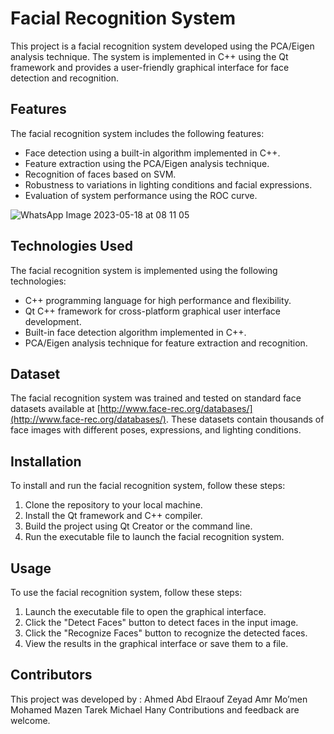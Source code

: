 # Facial Recognition System

This project is a facial recognition system developed using the PCA/Eigen analysis technique. The system is implemented in C++ using the Qt framework and provides a user-friendly graphical interface for face detection and recognition.

## Features

The facial recognition system includes the following features:

- Face detection using a built-in algorithm implemented in C++.
- Feature extraction using the PCA/Eigen analysis technique.
- Recognition of faces based on SVM.
- Robustness to variations in lighting conditions and facial expressions.
- Evaluation of system performance using the ROC curve.

![WhatsApp Image 2023-05-18 at 08 11 05](https://github.com/Zeyad-Amr/FaceSense/assets/84642500/f6cd2b74-97a2-42a7-b819-88bb520b54eb)


## Technologies Used

The facial recognition system is implemented using the following technologies:

- C++ programming language for high performance and flexibility.
- Qt C++ framework for cross-platform graphical user interface development.
- Built-in face detection algorithm implemented in C++.
- PCA/Eigen analysis technique for feature extraction and recognition.

## Dataset

The facial recognition system was trained and tested on standard face datasets available at [http://www.face-rec.org/databases/](http://www.face-rec.org/databases/). These datasets contain thousands of face images with different poses, expressions, and lighting conditions.

## Installation

To install and run the facial recognition system, follow these steps:

1. Clone the repository to your local machine.
2. Install the Qt framework and C++ compiler.
3. Build the project using Qt Creator or the command line.
4. Run the executable file to launch the facial recognition system.

## Usage

To use the facial recognition system, follow these steps:

1. Launch the executable file to open the graphical interface.
2. Click the "Detect Faces" button to detect faces in the input image.
3. Click the "Recognize Faces" button to recognize the detected faces.
4. View the results in the graphical interface or save them to a file.

## Contributors

This project was developed by :
Ahmed Abd Elraouf
Zeyad Amr
Mo’men Mohamed
Mazen Tarek
Michael Hany
Contributions and feedback are welcome.
